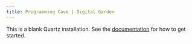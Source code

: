 ```yaml
---
title: Programming Cave | Digital Garden
---
```


This is a blank Quartz installation.
See the [documentation](https://quartz.jzhao.xyz) for how to get started.
